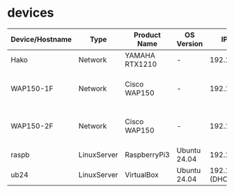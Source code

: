 # devices

| Device/Hostname | Type | Product Name | OS Version | IP Address | Note |
| --------------- | ---- | ------------ | ---------- | ---------- | ---- |
| Hako | Network | YAMAHA RTX1210 | - | 192.168.100.1 | Router |
| WAP150-1F | Network | Cisco WAP150 | - | 192.168.100.246 | AP (ClusterAdmin: 192.168.100.245 ) |
| WAP150-2F | Network | Cisco WAP150 | - | 192.168.100.247 | AP (ClusterAdmin: 192.168.100.245 ) |
| raspb | LinuxServer | RaspberryPi3 | Ubuntu 24.04 | 192.168.100.201 | - |
| ub24 | LinuxServer | VirtualBox | Ubuntu 24.04 | 192.168.56.102 (DHCP) | VirtualBox on Windows11 |
